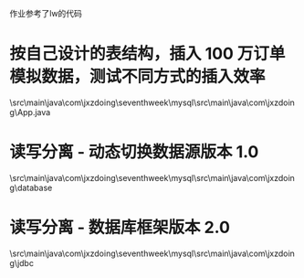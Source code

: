 作业参考了lw的代码

# 按自己设计的表结构，插入 100 万订单模拟数据，测试不同方式的插入效率
\src\main\java\com\jxzdoing\seventhweek\mysql\src\main\java\com\jxzdoing\App.java

# 读写分离 - 动态切换数据源版本 1.0
\src\main\java\com\jxzdoing\seventhweek\mysql\src\main\java\com\jxzdoing\database

# 读写分离 - 数据库框架版本 2.0
\src\main\java\com\jxzdoing\seventhweek\mysql\src\main\java\com\jxzdoing\jdbc